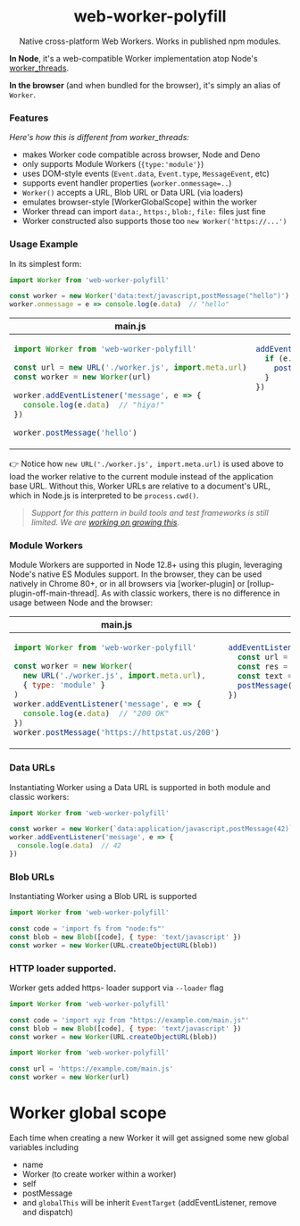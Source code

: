 <h1 align="center">
  web-worker-polyfill
</h1>
<p align="center">
  Native cross-platform Web Workers. Works in published npm modules.
</p>

**In Node**, it's a web-compatible Worker implementation atop Node's [worker_threads](https://nodejs.org/api/worker_threads.html).

**In the browser** (and when bundled for the browser), it's simply an alias of `Worker`.

### Features

_Here's how this is different from worker_threads:_

- makes Worker code compatible across browser, Node and Deno
- only supports Module Workers (`{type:'module'}`)
- uses DOM-style events (`Event.data`, `Event.type`, `MessageEvent`, etc)
- supports event handler properties (`worker.onmessage=..`)
- `Worker()` accepts a URL, Blob URL or Data URL (via loaders)
- emulates browser-style [WorkerGlobalScope] within the worker
- Worker thread can import `data:`, `https:`, `blob:`, `file:` files just fine
 - Worker constructed also supports those too `new Worker('https://...')`

### Usage Example

In its simplest form:

```js
import Worker from 'web-worker-polyfill'

const worker = new Worker('data:text/javascript,postMessage("hello")')
worker.onmessage = e => console.log(e.data)  // "hello"
```

<table>
<thead><tr><th><strong>main.js</strong></th><th><strong>worker.js</strong></th></tr></thead>
<tbody><tr><td>

```js
import Worker from 'web-worker-polyfill'

const url = new URL('./worker.js', import.meta.url)
const worker = new Worker(url)

worker.addEventListener('message', e => {
  console.log(e.data)  // "hiya!"
})

worker.postMessage('hello')
```

</td><td valign="top">

```js
addEventListener('message', e => {
  if (e.data === 'hello') {
    postMessage('hiya!')
  }
})
```

</td></tr></tbody>
</table>

👉 Notice how `new URL('./worker.js', import.meta.url)` is used above to load the worker relative to the current module instead of the application base URL. Without this, Worker URLs are relative to a document's URL, which in Node.js is interpreted to be `process.cwd()`.

> _Support for this pattern in build tools and test frameworks is still limited. We are [working on growing this](https://github.com/developit/web-worker/issues/4)._

### Module Workers

Module Workers are supported in Node 12.8+ using this plugin, leveraging Node's native ES Modules support.
In the browser, they can be used natively in Chrome 80+, or in all browsers via [worker-plugin] or [rollup-plugin-off-main-thread]. As with classic workers, there is no difference in usage between Node and the browser:

<table>
<thead><tr><th><strong>main.js</strong></th><th><strong>worker.js</strong></th></tr></thead>
<tbody><tr><td>

```js
import Worker from 'web-worker-polyfill'

const worker = new Worker(
  new URL('./worker.js', import.meta.url),
  { type: 'module' }
)
worker.addEventListener('message', e => {
  console.log(e.data)  // "200 OK"
})
worker.postMessage('https://httpstat.us/200')
```

</td><td valign="top">

```js
addEventListener('message', async e => {
  const url = e.data
  const res = await fetch(url)
  const text = await res.text()
  postMessage(text)
})
```

</td></tr></tbody>
</table>


### Data URLs

Instantiating Worker using a Data URL is supported in both module and classic workers:

```js
import Worker from 'web-worker-polyfill'

const worker = new Worker(`data:application/javascript,postMessage(42)`)
worker.addEventListener('message', e => {
  console.log(e.data)  // 42
})
```

### Blob URLs

Instantiating Worker using a Blob URL is supported

```js
import Worker from 'web-worker-polyfill'

const code = 'import fs from "node:fs"'
const blob = new Blob([code], { type: 'text/javascript' })
const worker = new Worker(URL.createObjectURL(blob))
```

### HTTP loader supported.

Worker gets added https- loader support via `--loader` flag

```js
import Worker from 'web-worker-polyfill'

const code = 'import xyz from "https://example.com/main.js"'
const blob = new Blob([code], { type: 'text/javascript' })
const worker = new Worker(URL.createObjectURL(blob))
```

```js
import Worker from 'web-worker-polyfill'

const url = 'https://example.com/main.js'
const worker = new Worker(url)
```


# Worker global scope

Each time when creating a new Worker it will get assigned some new global variables
including
- name
- Worker (to create worker within a worker)
- self
- postMessage
- and `globalThis` will be inherit `EventTarget` (addEventListener, remove and dispatch)
